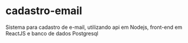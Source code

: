 # cadastro-email
Sistema para cadastro de e-mail, utilizando api em Nodejs, front-end em ReactJS e banco de dados Postgresql
